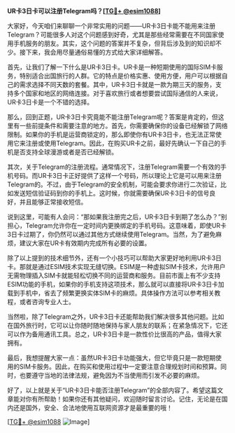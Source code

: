 **UR卡3日卡可以注册Telegram吗？[[TG💪+ @esim1088](https://t.me/s/esim1088)]**

大家好，今天咱们来聊聊一个非常实用的问题——UR卡3日卡能不能用来注册Telegram？可能很多人对这个问题感到好奇，尤其是那些经常需要在不同国家使用手机服务的朋友。其实，这个问题的答案并不复杂，但背后涉及到的知识却不少。接下来，我会用尽量通俗易懂的方式给大家详细解答。

首先，让我们了解一下什么是UR卡3日卡。UR卡是一种短期使用的国际SIM卡服务，特别适合出国旅行的人群。它的特点是价格实惠、使用方便，用户可以根据自己的需求选择不同天数的套餐。其中，UR卡3日卡就是一款为期三天的服务，支持多个国家和地区的网络连接。对于喜欢旅行或者想要尝试国际通信的人来说，UR卡3日卡是一个不错的选择。

那么，回到正题，UR卡3日卡究竟能不能注册Telegram呢？答案是肯定的，但这里有一些前提条件和需要注意的地方。首先，你需要确保你的设备已经解锁了网络限制。如果你的手机是运营商锁定的，那么即使你有UR卡3日卡，也无法正常使用它来注册或使用Telegram。因此，在购买UR卡之前，最好先确认一下自己的手机是否支持全球漫游或者是否已经解锁。

其次，关于Telegram的注册流程。通常情况下，注册Telegram需要一个有效的手机号码。而UR卡3日卡正好提供了这样一个号码，所以理论上它是可以用来注册Telegram的。不过，由于Telegram的安全机制，可能会要求你进行二次验证，比如发送短信验证码到你的手机上。这时候，你就需要确保UR卡3日卡的信号良好，并且能够正常接收短信。

说到这里，可能有人会问：“那如果我注册完之后，UR卡3日卡到期了怎么办？”别担心，Telegram允许你在一定时间内更换绑定的手机号码。这意味着，即使UR卡3日卡过期了，你仍然可以通过其他方式继续使用Telegram。当然，为了避免麻烦，建议大家在UR卡有效期内完成所有必要的设置。

除了以上提到的技术细节外，还有一个小技巧可以帮助大家更好地利用UR卡3日卡。那就是通过ESIM技术实现无缝切换。ESIM是一种虚拟SIM卡技术，允许用户无需物理插入SIM卡就能轻松切换不同的运营商和服务。目前市面上有不少支持ESIM功能的手机，如果你的手机支持这项技术，那么就可以直接将UR卡3日卡加载到手机中，省去了频繁更换实体SIM卡的麻烦。具体操作方法可以参考相关教程，或者咨询专业人士。

当然啦，除了Telegram之外，UR卡3日卡还能帮助我们解决很多其他问题。比如在国外旅行时，它可以让你随时随地保持与家人朋友的联系；在紧急情况下，它还可以作为备用通讯工具。总之，UR卡3日卡是一款性价比很高的产品，值得大家拥有。

最后，我想提醒大家一点：虽然UR卡3日卡功能强大，但它毕竟只是一款短期使用的SIM卡服务。因此，在购买和使用过程中一定要注意合理规划时间和预算。同时，也要遵守当地的法律法规，避免因为不当使用而引发不必要的麻烦。

好了，以上就是关于“UR卡3日卡能否注册Telegram”的全部内容了。希望这篇文章能对你有所帮助！如果你还有其他疑问，欢迎随时留言讨论。记住，无论是在国内还是国外，安全、合法地使用互联网资源才是最重要的哦！

[[TG💪+ @esim1088](https://t.me/s/esim1088) ![Image](https://i.postimg.cc/4NQfJmqS/Snipaste-2025-05-13-00-14-12.png)]
